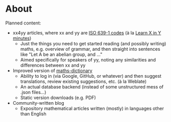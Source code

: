 # About

Planned content:

- xx4yy articles, where xx and yy are [ISO 639-1 codes](https://en.wikipedia.org/wiki/List_of_ISO_639-1_codes) (à la [Learn X in Y minutes](https://learnxinyminutes.com/))
  + Just the things you need to get started reading (and possibly writing) maths, e.g. overview of grammar, and then straight into sentences like "Let A be an abelian group, and ..."
  + Aimed specifically for speakers of yy, noting any similarities and differences between xx and yy
- Improved version of [maths-dictionary](https://thosgood.com/maths-dictionary/)
  + Ability to log in (via Google, GitHub, or whatever) and then suggest translations, review existing suggestions, etc. (à la Weblate)
  + An actual database backend (instead of some unstructured mess of .json files...)
  + Static version downloads (e.g. PDF)
- Community-written blog
  + Expository mathematical articles written (mostly) in languages other than English
